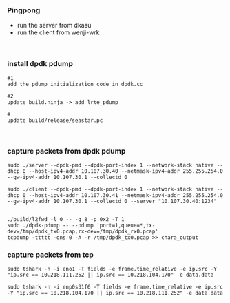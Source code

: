 ### Pingpong
- run the server from dkasu
- run the client from wenji-wrk


<br>

### install dpdk pdump
```
#1
add the pdump initialization code in dpdk.cc

#2
update build.ninja -> add lrte_pdump

#
update build/release/seastar.pc
```

<br>

### capture packets from dpdk pdump
```
sudo ./server --dpdk-pmd --dpdk-port-index 1 --network-stack native --dhcp 0 --host-ipv4-addr 10.107.30.40 --netmask-ipv4-addr 255.255.254.0 --gw-ipv4-addr 10.107.30.1 --collectd 0

sudo ./client --dpdk-pmd --dpdk-port-index 1 --network-stack native --dhcp 0 --host-ipv4-addr 10.107.30.41 --netmask-ipv4-addr 255.255.254.0 --gw-ipv4-addr 10.107.30.1 --collectd 0 --server "10.107.30.40:1234"


./build/l2fwd -l 0 -- -q 8 -p 0x2 -T 1
sudo ./dpdk-pdump -- --pdump 'port=1,queue=*,tx-dev=/tmp/dpdk_tx0.pcap,rx-dev=/tmp/dpdk_rx0.pcap'
tcpdump -ttttt -qns 0 -A -r /tmp/dpdk_tx0.pcap >> chara_output
```

### capture packets from tcp
```
sudo tshark -n -i eno1 -T fields -e frame.time_relative -e ip.src -Y "ip.src == 10.218.111.252 || ip.src == 10.218.104.170" -e data.data

sudo tshark -n -i enp0s31f6 -T fields -e frame.time_relative -e ip.src -Y "ip.src == 10.218.104.170 || ip.src == 10.218.111.252" -e data.data

```
